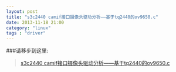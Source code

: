 ```yaml
---
layout: post
title: "s3c2440 camif接口摄像头驱动分析——基于tq2440的ov9650.c"
date: 2013-11-18 21:00
category: "linux"
tags : "driver"
---
```


###请移步到这里:
>
>[s3c2440 camif接口摄像头驱动分析——基于tq2440的ov9650.c](http://blog.csdn.net/izobs_lin/article/details/9492929)
>
